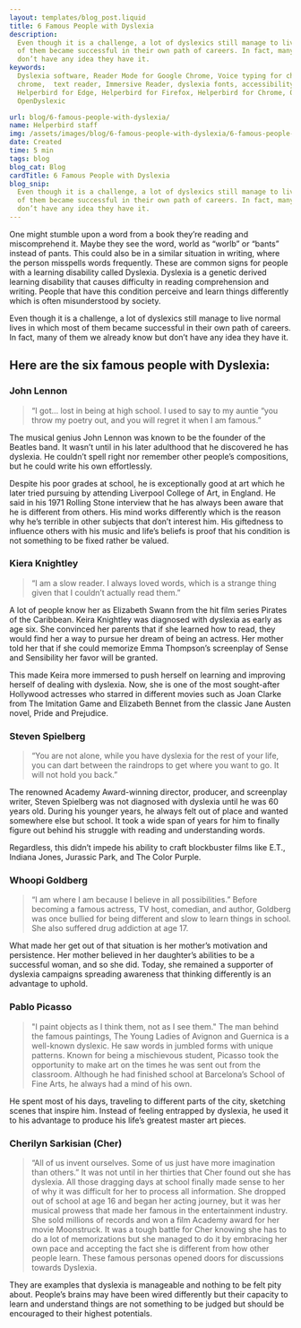 ```yaml
---
layout: templates/blog_post.liquid
title: 6 Famous People with Dyslexia
description:
  Even though it is a challenge, a lot of dyslexics still manage to live normal lives in which most
  of them became successful in their own path of careers. In fact, many of them we already know but
  don’t have any idea they have it.
keywords:
  Dyslexia software, Reader Mode for Google Chrome, Voice typing for chrome, Text to speech for
  chrome,  text reader, Immersive Reader, dyslexia fonts, accessibility software, dyslexia software,
  Helperbird for Edge, Helperbird for Firefox, Helperbird for Chrome, Opendyslexic for Chrome,
  OpenDyslexic

url: blog/6-famous-people-with-dyslexia/
name: Helperbird staff
img: /assets/images/blog/6-famous-people-with-dyslexia/6-famous-people-with-dyslexia.png
date: Created
time: 5 min
tags: blog
blog_cat: Blog
cardTitle: 6 Famous People with Dyslexia
blog_snip:
  Even though it is a challenge, a lot of dyslexics still manage to live normal lives in which most
  of them became successful in their own path of careers. In fact, many of them we already know but
  don’t have any idea they have it.
---
```


One might stumble upon a word from a book they’re reading and miscomprehend it. Maybe they see the
word, world as “worlb” or “bants” instead of pants. This could also be in a similar situation in
writing, where the person misspells words frequently. These are common signs for people with a
learning disability called Dyslexia. Dyslexia is a genetic derived learning disability that causes
difficulty in reading comprehension and writing. People that have this condition perceive and learn
things differently which is often misunderstood by society.

Even though it is a challenge, a lot of dyslexics still manage to live normal lives in which most of
them became successful in their own path of careers. In fact, many of them we already know but don’t
have any idea they have it.

## Here are the six famous people with Dyslexia:

### John Lennon

> “I got… lost in being at high school. I used to say to my auntie “you throw my poetry out, and you
> will regret it when I am famous.”

The musical genius John Lennon was known to be the founder of the Beatles band. It wasn’t until in
his later adulthood that he discovered he has dyslexia. He couldn’t spell right nor remember other
people’s compositions, but he could write his own effortlessly.

Despite his poor grades at school, he is exceptionally good at art which he later tried pursuing by
attending Liverpool College of Art, in England. He said in his 1971 Rolling Stone interview that he
has always been aware that he is different from others. His mind works differently which is the
reason why he’s terrible in other subjects that don’t interest him. His giftedness to influence
others with his music and life’s beliefs is proof that his condition is not something to be fixed
rather be valued.

### Kiera Knightley

> “I am a slow reader. I always loved words, which is a strange thing given that I couldn’t actually
> read them.”

A lot of people know her as Elizabeth Swann from the hit film series Pirates of the Caribbean. Keira
Knightley was diagnosed with dyslexia as early as age six. She convinced her parents that if she
learned how to read, they would find her a way to pursue her dream of being an actress. Her mother
told her that if she could memorize Emma Thompson’s screenplay of Sense and Sensibility her favor
will be granted.

This made Keira more immersed to push herself on learning and improving herself of dealing with
dyslexia. Now, she is one of the most sought-after Hollywood actresses who starred in different
movies such as Joan Clarke from The Imitation Game and Elizabeth Bennet from the classic Jane Austen
novel, Pride and Prejudice.

### Steven Spielberg

> “You are not alone, while you have dyslexia for the rest of your life, you can dart between the
> raindrops to get where you want to go. It will not hold you back.”

The renowned Academy Award-winning director, producer, and screenplay writer, Steven Spielberg was
not diagnosed with dyslexia until he was 60 years old. During his younger years, he always felt out
of place and wanted somewhere else but school. It took a wide span of years for him to finally
figure out behind his struggle with reading and understanding words.

Regardless, this didn’t impede his ability to craft blockbuster films like E.T., Indiana Jones,
Jurassic Park, and The Color Purple.

### Whoopi Goldberg

> “I am where I am because I believe in all possibilities.” Before becoming a famous actress, TV
> host, comedian, and author, Goldberg was once bullied for being different and slow to learn things
> in school. She also suffered drug addiction at age 17.

What made her get out of that situation is her mother’s motivation and persistence. Her mother
believed in her daughter’s abilities to be a successful woman, and so she did. Today, she remained a
supporter of dyslexia campaigns spreading awareness that thinking differently is an advantage to
uphold.

### Pablo Picasso

> "I paint objects as I think them, not as I see them." The man behind the famous paintings, The
> Young Ladies of Avignon and Guernica is a well-known dyslexic. He saw words in jumbled forms with
> unique patterns. Known for being a mischievous student, Picasso took the opportunity to make art
> on the times he was sent out from the classroom. Although he had finished school at Barcelona’s
> School of Fine Arts, he always had a mind of his own.

He spent most of his days, traveling to different parts of the city, sketching scenes that inspire
him. Instead of feeling entrapped by dyslexia, he used it to his advantage to produce his life’s
greatest master art pieces.

### Cherilyn Sarkisian (Cher)

> “All of us invent ourselves. Some of us just have more imagination than others.” It was not until
> in her thirties that Cher found out she has dyslexia. All those dragging days at school finally
> made sense to her of why it was difficult for her to process all information. She dropped out of
> school at age 16 and began her acting journey, but it was her musical prowess that made her famous
> in the entertainment industry. She sold millions of records and won a film Academy award for her
> movie Moonstruck. It was a tough battle for Cher knowing she has to do a lot of memorizations but
> she managed to do it by embracing her own pace and accepting the fact she is different from how
> other people learn. These famous personas opened doors for discussions towards Dyslexia.

They are examples that dyslexia is manageable and nothing to be felt pity about. People’s brains may
have been wired differently but their capacity to learn and understand things are not something to
be judged but should be encouraged to their highest potentials.
